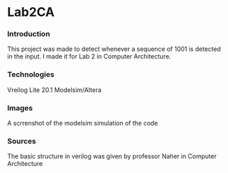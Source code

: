 # Lab2CA
### Introduction
This project was made to detect whenever a sequence of 1001 is detected in the input. I made it for Lab 2 in Computer Architecture. 

### Technologies
Vreilog Lite 20.1
Modelsim/Altera

### Images

A scrrenshot of the modelsim simulation of the code

### Sources
The basic structure in verilog was given by professor Naher in Computer Architecture
